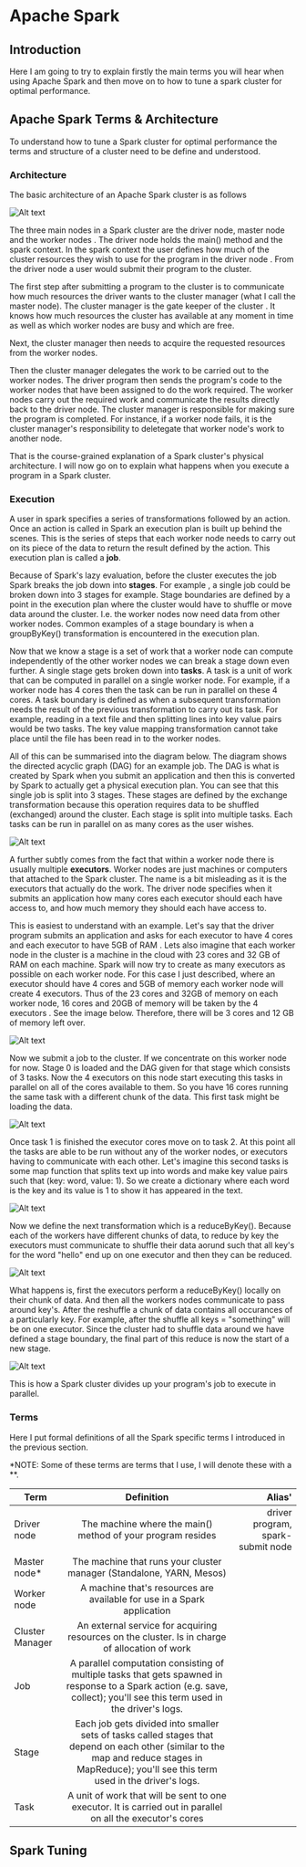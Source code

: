 # Apache Spark

## Introduction
Here I am going to try to explain firstly the main terms you will hear when using Apache Spark
and then move on to how to tune a spark cluster for optimal performance.

## Apache Spark Terms & Architecture
To understand how to tune a Spark cluster for optimal performance the terms and structure of a
cluster need to be define and understood.

### Architecture
The basic architecture of an Apache Spark cluster is as follows

![Alt text](images/cluster-overview.png)

The three main nodes in a Spark cluster are the driver node, master node and the worker nodes
. The driver node holds the main() method and the spark context. In the spark context the user
defines how much of the cluster resources they wish to use for the program in the driver node
. From the driver node a user would submit their program to the cluster. 

The first step after submitting a program to the cluster is to communicate how much
resources the driver wants to the cluster manager (what I call the master node). The cluster
manager is the gate keeper of the cluster
. It knows how much resources the cluster has available at any moment in time as well as
which worker nodes are busy and which are free.

Next, the cluster manager then needs to acquire the requested resources from the worker nodes.

Then the cluster manager delegates the work to be carried out to the worker
nodes. The driver program then sends the program's code to the worker nodes that have been
assigned to do the work required. The worker nodes carry out the required work and
communicate the results directly back to the driver node. The cluster manager is responsible for
making sure the program is completed. For instance, if a worker node fails, it is the cluster
manager's responsibility to deletegate that worker node's work to another node.

That is the course-grained explanation of a Spark cluster's physical architecture. I will now go
on to explain what happens when you execute a program in a Spark cluster.

### Execution 
A user in spark specifies a series of transformations followed by an action. Once an action is
called in Spark an execution plan is built up behind the scenes. This is the series of steps
that each worker node needs to carry out on its piece of the data to return the result defined
by the action. This execution plan is called a **job**. 

Because of Spark's lazy evaluation, before the cluster executes the job Spark breaks the job down into **stages**. For example
, a single job could be broken down into 3 stages for example. Stage boundaries are defined by a
 point in the execution plan where the cluster would have to shuffle or move data around the
  cluster. I.e. the worker nodes now need data from other worker nodes. Common examples of a
   stage boundary is when a groupByKey() transformation is encountered in the execution plan.
   
Now that we know a stage is a set of work that a worker node can compute independently of the
other worker nodes we can break a stage down even further. A single stage gets broken down into
**tasks**. A task is a unit of work that can be computed in parallel on a single worker node. For
 example, if a worker node has 4 cores then the task can be run in parallel on these 4 cores. A
task boundary is defined as when a subsequent transformation needs the result of the previous
transformation to carry out its task. For example, reading in a text file and then splitting
 lines into key value pairs would be two tasks. The key value mapping transformation cannot
take place until the file has been read in to the worker nodes.  

All of this can be summarised into the diagram below. The diagram shows the directed acyclic
graph (DAG) for an example job. The DAG is what is created by Spark when you submit an
application and then this is converted by Spark to actually get a physical execution plan. You
can see that this single job is split into 3 stages. These stages are defined by the exchange
transformation because this operation requires data to be shuffled (exchanged) around the
cluster. Each stage is split into multiple tasks. Each tasks can be run in parallel on as
many cores as the user wishes.

![Alt text](images/job_stage_task_layout.png)

A further subtly comes from the fact that within a worker node there is usually multiple
**executors**. Worker nodes are just machines or computers that attached to the Spark cluster. The
name is a bit misleading as it is the executors that actually do the work. The driver node
specifies when it submits an application how many cores each executor
should each have access to, and how much memory they should each have access to.

This is easiest to understand with an example. Let's say that the driver program submits an
application and asks for each executor to have 4 cores and each executor to have 5GB of RAM
. Lets also imagine that each worker node in the cluster is a machine in the cloud with 23 cores
and 32 GB of RAM on each machine. Spark will now try to create as many executors as possible on
each worker node. For this case I just described, where an executor should have 4 cores and
5GB of memory each worker node will create 4 executors. Thus of the 23 cores and 32GB of
memory on each worker node, 16 cores and 20GB of memory will be taken by the 4 executors
. See the image below. Therefore, there will be 3 cores and 12 GB of memory left over.
  
 ![Alt text](images/example_worker_with_executors.png)

Now we submit a job to the cluster. If we concentrate on this worker node for now. Stage 0 is
 loaded and the DAG given for that stage which consists of 3 tasks. Now the 4 executors on this
  node start executing this tasks in parallel on all of the cores available to them. So you have
   16 cores running the same task with a different chunk of the data. This first task might be
    loading the data.
 
 ![Alt text](images/example_worker_with_executors_stage0_task1.png)

Once task 1 is finished the executor cores move on to task 2. At this point all the tasks are
 able to be run without any of the worker nodes, or executors having to communicate with each
  other. Let's imagine this second tasks is some map function that splits text up into words and
   make key value pairs such that (key: word, value: 1). So we create a dictionary where each
    word is the key and its value is 1 to show it has appeared in the text.

![Alt text](images/example_worker_with_executors_stage0_task2.png)

Now we define the next transformation which is a reduceByKey(). Because each of the workers have
 different chunks of data, to reduce by key the executors must communicate to shuffle their data
  aorund such that all key's for the word "hello" end up on one executor and then they can be
   reduced.
   
![Alt text](images/example_worker_with_executors_stage0_task3.png)

What happens is, first the executors perform a reduceByKey() locally on their chunk of data. And
 then all the workers nodes communicate to pass around key's. After the reshuffle a chunk of data
  contains all occurances of a particularly key. For example, after the shuffle all keys
   = "something" will be on one executor. Since the cluster had to shuffle data around we have
    defined a stage boundary, the final part of this reduce is now the start of a new stage.
    
![Alt text](images/example_worker_with_executors_stage1_task1.png)

This is how a Spark cluster divides up your program's job to execute in parallel.

### Terms
Here I put formal definitions of all the Spark specific terms I introduced in the previous section. 

*NOTE: Some of these terms are terms that I use, I will denote these with a **.

| Term        | Definition           | Alias'  |
| ------------- |:-------------:| -----:|
| Driver node      | The machine where the main() method of your program resides | driver program, spark-submit node |
| Master node*      | The machine that runs your cluster manager (Standalone, YARN, Mesos)      |    |
| Worker node | A machine that's resources are available for use in a Spark application      |    |
| Cluster Manager | An external service for acquiring resources on the cluster. Is in charge of allocation of work      |    |
| Job | A parallel computation consisting of multiple tasks that gets spawned in response to a Spark action (e.g. save, collect); you'll see this term used in the driver's logs.     |    |
| Stage | Each job gets divided into smaller sets of tasks called stages that depend on each other (similar to the map and reduce stages in MapReduce); you'll see this term used in the driver's logs.   |    |
| Task |  A unit of work that will be sent to one executor. It is carried out in parallel on all the executor's cores  |    |



## Spark Tuning
